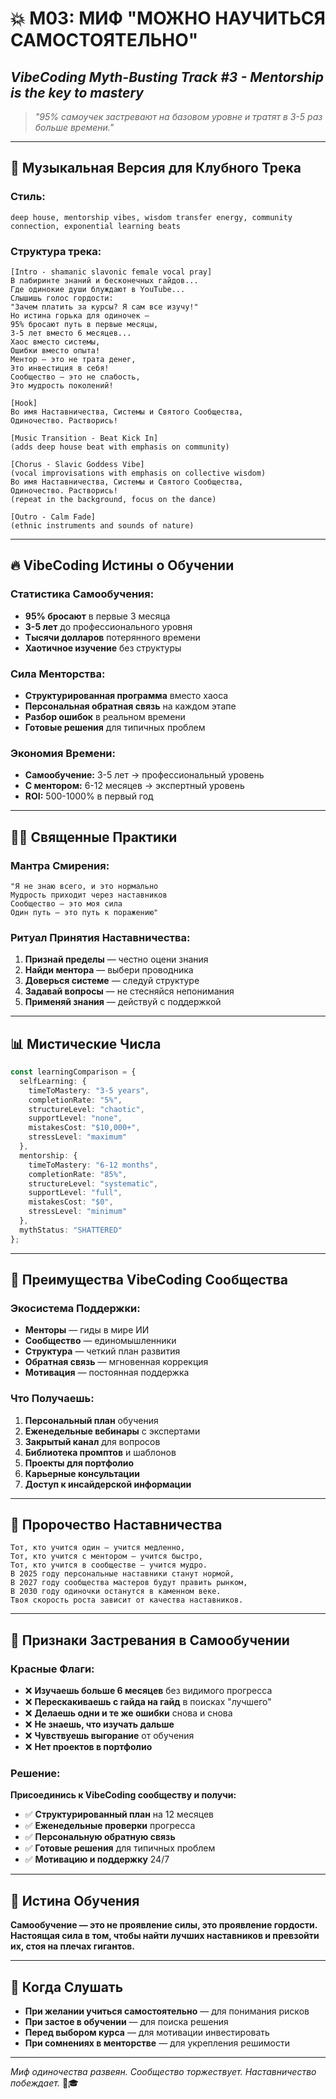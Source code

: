 # 💥 М03: МИФ "МОЖНО НАУЧИТЬСЯ САМОСТОЯТЕЛЬНО"

## _VibeCoding Myth-Busting Track #3 - Mentorship is the key to mastery_

> _"95% самоучек застревают на базовом уровне и тратят в 3-5 раз больше времени."_

---

## 🎵 Музыкальная Версия для Клубного Трека

### **Стиль:**
```
deep house, mentorship vibes, wisdom transfer energy, community connection, exponential learning beats
```

### **Структура трека:**

```
[Intro - shamanic slavonic female vocal pray]
В лабиринте знаний и бесконечных гайдов...
Где одинокие души блуждают в YouTube...
Слышишь голос гордости:
"Зачем платить за курсы? Я сам все изучу!"
Но истина горька для одиночек —
95% бросают путь в первые месяцы,
3-5 лет вместо 6 месяцев...
Хаос вместо системы,
Ошибки вместо опыта!
Ментор — это не трата денег,
Это инвестиция в себя!
Сообщество — это не слабость,
Это мудрость поколений!

[Hook]
Во имя Наставничества, Системы и Святого Сообщества,
Одиночество. Растворись!

[Music Transition - Beat Kick In]
(adds deep house beat with emphasis on community)

[Chorus - Slavic Goddess Vibe]
(vocal improvisations with emphasis on collective wisdom)
Во имя Наставничества, Системы и Святого Сообщества,
Одиночество. Растворись!
(repeat in the background, focus on the dance)

[Outro - Calm Fade]
(ethnic instruments and sounds of nature)
```

---

## 🔥 VibeCoding Истины о Обучении

### **Статистика Самообучения:**
- **95% бросают** в первые 3 месяца
- **3-5 лет** до профессионального уровня
- **Тысячи долларов** потерянного времени
- **Хаотичное изучение** без структуры

### **Сила Менторства:**
- **Структурированная программа** вместо хаоса
- **Персональная обратная связь** на каждом этапе
- **Разбор ошибок** в реальном времени
- **Готовые решения** для типичных проблем

### **Экономия Времени:**
- **Самообучение:** 3-5 лет → профессиональный уровень
- **С ментором:** 6-12 месяцев → экспертный уровень
- **ROI:** 500-1000% в первый год

---

## 🧘‍♂️ Священные Практики

### **Мантра Смирения:**
```
"Я не знаю всего, и это нормально
Мудрость приходит через наставников
Сообщество — это моя сила
Один путь — это путь к поражению"
```

### **Ритуал Принятия Наставничества:**
1. **Признай пределы** — честно оцени знания
2. **Найди ментора** — выбери проводника
3. **Доверься системе** — следуй структуре
4. **Задавай вопросы** — не стесняйся непонимания
5. **Применяй знания** — действуй с поддержкой

---

## 📊 Мистические Числа

```typescript
const learningComparison = {
  selfLearning: {
    timeToMastery: "3-5 years",
    completionRate: "5%",
    structureLevel: "chaotic",
    supportLevel: "none",
    mistakesCost: "$10,000+",
    stressLevel: "maximum"
  },
  mentorship: {
    timeToMastery: "6-12 months",
    completionRate: "85%",
    structureLevel: "systematic",
    supportLevel: "full",
    mistakesCost: "$0",
    stressLevel: "minimum"
  },
  mythStatus: "SHATTERED"
};
```

---

## 🎯 Преимущества VibeCoding Сообщества

### **Экосистема Поддержки:**
- **Менторы** — гиды в мире ИИ
- **Сообщество** — единомышленники
- **Структура** — четкий план развития
- **Обратная связь** — мгновенная коррекция
- **Мотивация** — постоянная поддержка

### **Что Получаешь:**
1. **Персональный план** обучения
2. **Еженедельные вебинары** с экспертами
3. **Закрытый канал** для вопросов
4. **Библиотека промптов** и шаблонов
5. **Проекты для портфолио**
6. **Карьерные консультации**
7. **Доступ к инсайдерской информации**

---

## 🔮 Пророчество Наставничества

```
Тот, кто учится один — учится медленно,
Тот, кто учится с ментором — учится быстро,
Тот, кто учится в сообществе — учится мудро.
В 2025 году персональные наставники станут нормой,
В 2027 году сообщества мастеров будут править рынком,
В 2030 году одиночки останутся в каменном веке.
Твоя скорость роста зависит от качества наставников.
```

---

## 🎯 Признаки Застревания в Самообучении

### **Красные Флаги:**
- ❌ **Изучаешь больше 6 месяцев** без видимого прогресса
- ❌ **Перескакиваешь с гайда на гайд** в поисках "лучшего"
- ❌ **Делаешь одни и те же ошибки** снова и снова
- ❌ **Не знаешь, что изучать дальше**
- ❌ **Чувствуешь выгорание** от обучения
- ❌ **Нет проектов в портфолио**

### **Решение:**
**Присоединись к VibeCoding сообществу и получи:**
- ✅ **Структурированный план** на 12 месяцев
- ✅ **Еженедельные проверки** прогресса
- ✅ **Персональную обратную связь**
- ✅ **Готовые решения** для типичных проблем
- ✅ **Мотивацию и поддержку** 24/7

---

## 🌟 Истина Обучения

**Самообучение — это не проявление силы, это проявление гордости. Настоящая сила в том, чтобы найти лучших наставников и превзойти их, стоя на плечах гигантов.**

---

## 🎯 Когда Слушать

- **При желании учиться самостоятельно** — для понимания рисков
- **При застое в обучении** — для поиска решения
- **Перед выбором курса** — для мотивации инвестировать
- **При сомнениях в менторстве** — для укрепления решимости

---

_Миф одиночества развеян. Сообщество торжествует. Наставничество побеждает._ 💫🎓 
